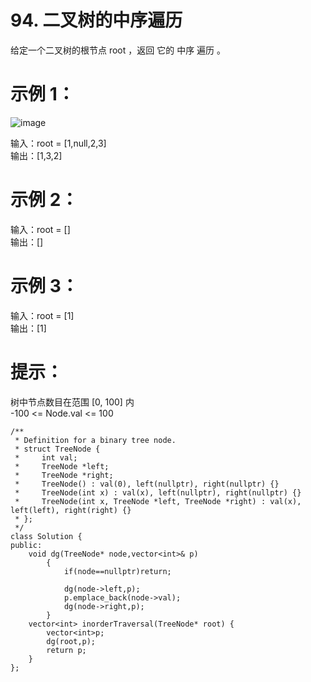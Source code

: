 # 94. 二叉树的中序遍历  

给定一个二叉树的根节点 root ，返回 它的 中序 遍历 。

 

# 示例 1：  
![image](https://github.com/user-attachments/assets/a9271b72-3f04-4396-bb73-ffa727130c6f)  


输入：root = [1,null,2,3]  
输出：[1,3,2]  
# 示例 2：  

输入：root = []  
输出：[]  
# 示例 3：  

输入：root = [1]  
输出：[1]  
 

# 提示：  

树中节点数目在范围 [0, 100] 内  
-100 <= Node.val <= 100  

```
/**
 * Definition for a binary tree node.
 * struct TreeNode {
 *     int val;
 *     TreeNode *left;
 *     TreeNode *right;
 *     TreeNode() : val(0), left(nullptr), right(nullptr) {}
 *     TreeNode(int x) : val(x), left(nullptr), right(nullptr) {}
 *     TreeNode(int x, TreeNode *left, TreeNode *right) : val(x), left(left), right(right) {}
 * };
 */
class Solution {
public:
    void dg(TreeNode* node,vector<int>& p)
        {
            if(node==nullptr)return;

            dg(node->left,p);
            p.emplace_back(node->val);
            dg(node->right,p);
        }
    vector<int> inorderTraversal(TreeNode* root) {
        vector<int>p;
        dg(root,p);
        return p;
    }
};
```
 
